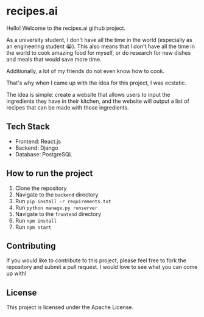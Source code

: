 # recipes.ai

Hello! Welcome to the recipes.ai github project.

As a university student, I don't have all the time in the world (especially as an engineering student 😭). This also means that I don't have all the time in the world to cook amazing food for myself, or do research for new dishes and meals that would save more time.

Additionally, a lot of my friends do not even know how to cook.

That's why when I came up with the idea for this project, I was ecstatic.

The idea is simple: create a website that allows users to input the ingredients they have in their kitchen, and the website will output a list of recipes that can be made with those ingredients.

## Tech Stack

- Frontend: React.js
- Backend: Django
- Database: PostgreSQL

## How to run the project

1. Clone the repository
2. Navigate to the `backend` directory
3. Run `pip install -r requirements.txt`
4. Run `python manage.py runserver`
5. Navigate to the `frontend` directory
6. Run `npm install`
7. Run `npm start`

## Contributing

If you would like to contribute to this project, please feel free to fork the repository and submit a pull request. I would love to see what you can come up with!

## License

This project is licensed under the Apache License.
